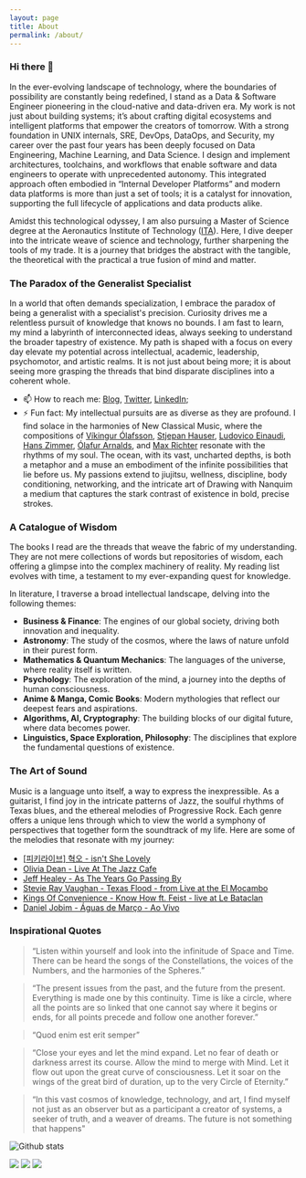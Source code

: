```yaml
---
layout: page
title: About
permalink: /about/
---
```


### Hi there 👋

<!--
**richardsonlima/richardsonlima** is a ✨ _special_ ✨ repository because its `README.md` (this file) appears on your GitHub profile.

Here are some ideas to get you started:
-->

In the ever-evolving landscape of technology, where the boundaries of possibility are constantly being redefined, I stand as a Data & Software Engineer pioneering in the cloud-native and data-driven era. My work is not just about building systems; it’s about crafting digital ecosystems and intelligent platforms that empower the creators of tomorrow. With a strong foundation in UNIX internals, SRE, DevOps, DataOps, and Security, my career over the past four years has been deeply focused on Data Engineering, Machine Learning, and Data Science. I design and implement architectures, toolchains, and workflows that enable software and data engineers to operate with unprecedented autonomy. This integrated approach often embodied in “Internal Developer Platforms” and modern data platforms is more than just a set of tools; it is a catalyst for innovation, supporting the full lifecycle of applications and data products alike.

Amidst this technological odyssey, I am also pursuing a Master of Science degree at the Aeronautics Institute of Technology ([ITA](https://www.timeshighereducation.com/world-university-rankings/technological-institute-aeronautics)). Here, I dive deeper into the intricate weave of science and technology, further sharpening the tools of my trade. It is a journey that bridges the abstract with the tangible, the theoretical with the practical a true fusion of mind and matter.

### The Paradox of the Generalist Specialist

In a world that often demands specialization, I embrace the paradox of being a generalist with a specialist's precision. Curiosity drives me a relentless pursuit of knowledge that knows no bounds. I am fast to learn, my mind a labyrinth of interconnected ideas, always seeking to understand the broader tapestry of existence. My path is shaped with a focus on every day elevate my potential across intellectual, academic, leadership, psychomotor, and artistic realms. It is not just about being more; it is about seeing more grasping the threads that bind disparate disciplines into a coherent whole.

- 📫 How to reach me: [Blog](https://www.richardsonlima.com.br), [Twitter](https://twitter.com/RichDevSecOps), [LinkedIn](https://www.linkedin.com/in/richardsonlima/);
- ⚡ Fun fact: My intellectual pursuits are as diverse as they are profound. I find solace in the harmonies of New Classical Music, where the compositions of [Víkingur Ólafsson](https://www.youtube.com/watch?v=h3-rNMhIyuQ), [Stjepan Hauser](https://www.youtube.com/watch?v=kn1gcjuhlhg), [Ludovico Einaudi](https://www.youtube.com/watch?v=70cfoPloJq8), [Hans Zimmer](https://www.youtube.com/watch?v=kottjfEd7Zw), [Ólafur Arnalds](https://www.youtube.com/watch?v=Kb34JCz5wvY&t=1213s), and [Max Richter](https://www.youtube.com/watch?v=b_YHE4Sx-08) resonate with the rhythms of my soul. The ocean, with its vast, uncharted depths, is both a metaphor and a muse an embodiment of the infinite possibilities that lie before us. My passions extend to jiujitsu, wellness, discipline, body conditioning, networking, and the intricate art of Drawing with Nanquim a medium that captures the stark contrast of existence in bold, precise strokes.

### A Catalogue of Wisdom

The books I read are the threads that weave the fabric of my understanding. They are not mere collections of words but repositories of wisdom, each offering a glimpse into the complex machinery of reality. My reading list evolves with time, a testament to my ever-expanding quest for knowledge.

In literature, I traverse a broad intellectual landscape, delving into the following themes:
- **Business & Finance**: The engines of our global society, driving both innovation and inequality.
- **Astronomy**: The study of the cosmos, where the laws of nature unfold in their purest form.
- **Mathematics & Quantum Mechanics**: The languages of the universe, where reality itself is written.
- **Psychology**: The exploration of the mind, a journey into the depths of human consciousness.
- **Anime & Manga, Comic Books**: Modern mythologies that reflect our deepest fears and aspirations.
- **Algorithms, AI, Cryptography**: The building blocks of our digital future, where data becomes power.
- **Linguistics, Space Exploration, Philosophy**: The disciplines that explore the fundamental questions of existence.
  
### The Art of Sound

Music is a language unto itself, a way to express the inexpressible. As a guitarist, I find joy in the intricate patterns of Jazz, the soulful rhythms of Texas blues, and the ethereal melodies of Progressive Rock. Each genre offers a unique lens through which to view the world a symphony of perspectives that together form the soundtrack of my life. Here are some of the melodies that resonate with my journey:

- [[피키라이브] 혁오 - isn't She Lovely](https://www.youtube.com/watch?v=bEq_HIQF3XY&list=RDbEq_HIQF3XY&start_radio=1)
- [Olivia Dean - Live At The Jazz Cafe](https://www.youtube.com/watch?v=St7G1F4mu_4&t=1572s)
- [Jeff Healey - As The Years Go Passing By](https://www.youtube.com/watch?v=gIkOaTVu8uM&list=RDgIkOaTVu8uM&start_radio=1)
- [Stevie Ray Vaughan - Texas Flood - from Live at the El Mocambo](https://www.youtube.com/watch?v=KC5H9P4F5Uk)
- [Kings Of Convenience - Know How ft. Feist - live at Le Bataclan](https://www.youtube.com/watch?v=HuJOswNKuwo)
- [Daniel Jobim - Águas de Março - Ao Vivo](https://www.youtube.com/watch?v=achxrz7ixxY&list=RDEMavVpSFR4FaOsgmiSjRFdRg&start_radio=1&rv=ErE2Cpko1XI)

### Inspirational Quotes

> “Listen within yourself and look into the infinitude of Space and Time. There can be heard the songs of the Constellations, the voices of the Numbers, and the harmonies of the Spheres.”

> “The present issues from the past, and the future from the present. Everything is made one by this continuity. Time is like a circle, where all the points are so linked that one cannot say where it begins or ends, for all points precede and follow one another forever.”

> “Quod enim est erit semper”

> “Close your eyes and let the mind expand. Let no fear of death or darkness arrest its course. Allow the mind to merge with Mind. Let it flow out upon the great curve of consciousness. Let it soar on the wings of the great bird of duration, up to the very Circle of Eternity.”

> “In this vast cosmos of knowledge, technology, and art, I find myself not just as an observer but as a participant a creator of systems, a seeker of truth, and a weaver of dreams. The future is not something that happens"

![Github stats](https://github-readme-stats.vercel.app/api?username=richardsonlima&show_icons=true&title_color=ffffff&icon_color=bb2acf&text_color=daf7dc&bg_color=151515&count_private=true)

![](https://i.imgsafe.org/60/607aec4f21.png)
![](https://i.imgsafe.org/60/6078e2a31f.png)
![](https://i.imgsafe.org/60/60775a2051.png)
